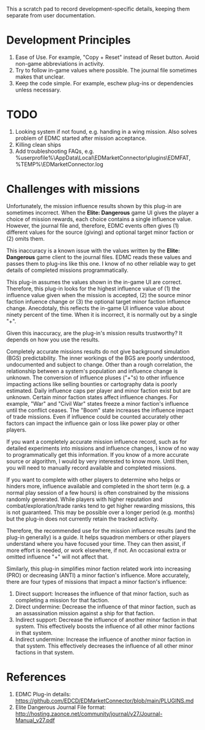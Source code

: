 This a scratch pad to record development-specific details, keeping them separate from user documentation.

# Development Principles

1. Ease of Use. For example, "Copy + Reset" instead of Reset button. Avoid non-game abbreviations in activity.
2. Try to follow in-game values where possible. The journal file sometimes makes that unclear.
3. Keep the code simple. For example, eschew plug-ins or dependencies unless necessary.

# TODO

1. Looking system if not found, e.g. handing in a wing mission. Also solves problem of EDMC started after mission acceptance.
2. Killing clean ships
3. Add troubleshooting FAQs, e.g. %userprofile%\AppData\Local\EDMarketConnector\plugins\EDMFAT, %TEMP%\EDMarketConnector.log

# Challenges with missions

Unfortunately, the mission influence results shown by this plug-in are sometimes incorrect. When the **Elite: Dangerous** game UI gives the player a choice of mission rewards, each choice contains a single influence value. However, the journal file and, therefore, EDMC events often gives (1) different values for the source (giving) and optional target minor faction or (2) omits them.

This inaccuracy is a known issue with the values written by the **Elite: Dangerous** game client to the journal files. EDMC reads these values and passes them to plug-ins like this one. I know of no other reliable way to get details of completed missions programmatically.

This plug-in assumes the values shown in the in-game UI are correct. Therefore, this plug-in looks for the highest influence value of (1) the influence value given when the mission is accepted, (2) the source minor faction infuence change or (3) the optional target minor faction influence change. Anecdotaly, this reflects the in-game UI influence value about ninety percent of the time. When it is incorrect, it is normally out by a single "+".

Given this inaccuracy, are the plug-in's mission results trustworthy? It depends on how you use the results. 

Completely accurate missions results do not give background simulation (BGS) predictability. The inner workings of the BGS are poorly understood, undocumented and subject to change. Other than a rough correlation, the relationship between a system's population and influence change is unknown. The conversion of influence pluses ("+"s) to other influence impacting actions like selling bounties or cartography data is poorly estimated. Daily influence caps per player and minor faction exist but are unknown. Certain minor faction states affect influence changes. For example, "War" and "Civil War" states freeze a minor faction's influence until the conflict ceases. The "Boom" state increases the influence impact of trade missions. Even if influence could be counted accurately other factors can impact the influence gain or loss like power play or other players.

If you want a completely accurate mission influence record, such as for detailed experiments into missions and influence changes, I know of no way to programmatically get this information. If you know of a more accurate source or algorithm, I would by very interested to know more. Until then, you will need to manually record available and completed missions. 

If you want to complete with other players to determine who helps or hinders more, influence available and completed in the short term (e.g. a normal play session of a few hours) is often constrained by the missions randomly generated. While players with higher reputation and combat/exploration/trade ranks tend to get higher rewarding missions, this is not guaranteed. This may be possible over a longer period (e.g. months) but the plug-in does not currently retain the tracked activity.

Therefore, the recommended use for the mission influence results (and the plug-in generally) is a guide. It helps squadron members or other players understand where you have focused your time. They can then assist, if more effort is needed, or work elsewhere, if not. An occasional extra or omitted influence "+" will not affect that.

Similarly, this plug-in simplifies minor faction related work into increasing (PRO) or decreasing (ANTI) a minor faction's influence. More accurately, there are four types of missions that impact a minor faction's influence:
1. Direct support: Increases the influence of that minor faction, such as completing a mission for that faction.
2. Direct undermine: Decrease the influence of that minor faction, such as an assassination mission against a ship for that faction.
3. Indirect support: Decrease the influence of another minor faction in that system. This effectively boosts the influence of all other minor factions in that system. 
4. Indirect undermine: Increase the influence of another minor faction in that system. This effectively decreases the influence of all other minor factions in that system. 

# References

1. EDMC Plug-in details: https://github.com/EDCD/EDMarketConnector/blob/main/PLUGINS.md
2. Elite Dangerous Journal File format: http://hosting.zaonce.net/community/journal/v27/Journal-Manual_v27.pdf
